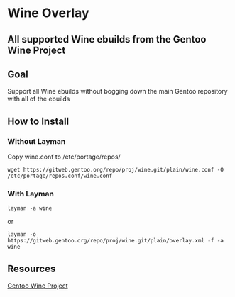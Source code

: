 Wine Overlay
============
All supported Wine ebuilds from the Gentoo Wine Project
--------------------------------------------------------


Goal
----
Support all Wine ebuilds without bogging down the main Gentoo repository with all of the ebuilds

How to Install
--------------

### Without Layman

Copy wine.conf to /etc/portage/repos/

    wget https://gitweb.gentoo.org/repo/proj/wine.git/plain/wine.conf -O /etc/portage/repos.conf/wine.conf

### With Layman

    layman -a wine

or

    layman -o https://gitweb.gentoo.org/repo/proj/wine.git/plain/overlay.xml -f -a wine


Resources
---------

[Gentoo Wine Project](https://wiki.gentoo.org/wiki/Project:Wine)
